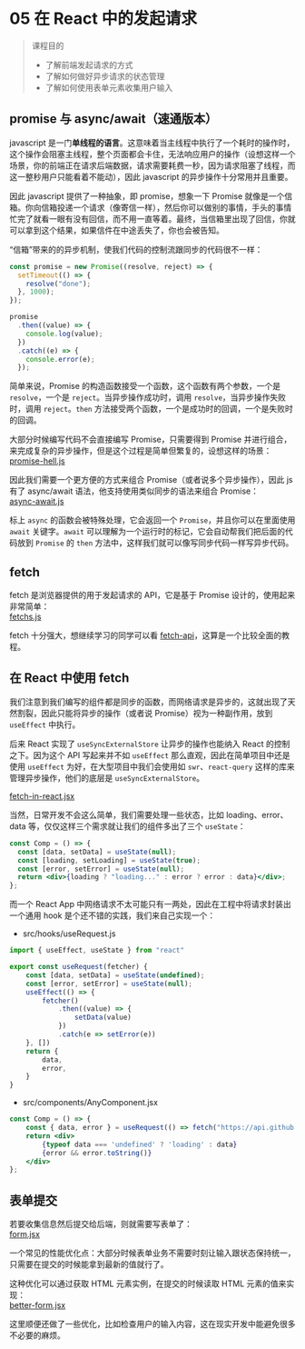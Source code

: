 # 05 在 React 中的发起请求

> 课程目的
>
> - 了解前端发起请求的方式
> - 了解如何做好异步请求的状态管理
> - 了解如何使用表单元素收集用户输入

## promise 与 async/await（速通版本）

javascript 是一门**单线程的语言**。这意味着当主线程中执行了一个耗时的操作时，这个操作会阻塞主线程，整个页面都会卡住，无法响应用户的操作（设想这样一个场景，你的前端正在请求后端数据，请求需要耗费一秒，因为请求阻塞了线程，而这一整秒用户只能看着不能动），因此 javascript 的异步操作十分常用并且重要。

因此 javascript 提供了一种抽象，即 promise，想象一下 Promise 就像是一个信箱。你向信箱投递一个请求（像寄信一样），然后你可以做别的事情，手头的事情忙完了就看一眼有没有回信，而不用一直等着。最终，当信箱里出现了回信，你就可以拿到这个结果，如果信件在中途丢失了，你也会被告知。

“信箱”带来的的异步机制，使我们代码的控制流跟同步的代码很不一样：

```js
const promise = new Promise((resolve, reject) => {
  setTimeout(() => {
    resolve("done");
  }, 1000);
});

promise
  .then((value) => {
    console.log(value);
  })
  .catch((e) => {
    console.error(e);
  });
```

简单来说，Promise 的构造函数接受一个函数，这个函数有两个参数，一个是 `resolve`，一个是 `reject`。当异步操作成功时，调用 `resolve`，当异步操作失败时，调用 `reject`。`then` 方法接受两个函数，一个是成功时的回调，一个是失败时的回调。

大部分时候编写代码不会直接编写 Promise，只需要得到 Promise 并进行组合，来完成复杂的异步操作，但是这个过程是简单但繁复的，设想这样的场景：   
[promise-hell.js](./promise-hell.js)

因此我们需要一个更方便的方式来组合 Promise（或者说多个异步操作），因此 js 有了 async/await 语法，他支持使用类似同步的语法来组合 Promise：   
[async-await.js](./async-await.js)

标上 `async` 的函数会被特殊处理，它会返回一个 `Promise`，并且你可以在里面使用 `await` 关键字。`await` 可以理解为一个运行时的标记，它会自动帮我们把后面的代码放到 `Promise` 的 `then` 方法中，这样我们就可以像写同步代码一样写异步代码。

## fetch

fetch 是浏览器提供的用于发起请求的 API，它是基于 Promise 设计的，使用起来非常简单：     
[fetchs.js](./fetchs.js)

fetch 十分强大，想继续学习的同学可以看 [fetch-api](https://www.bookstack.cn/read/ruanyifeng-fetch-api/fetch-api.md)，这算是一个比较全面的教程。

## 在 React 中使用 fetch

我们注意到我们编写的组件都是同步的函数，而网络请求是异步的，这就出现了天然割裂，因此只能将异步的操作（或者说 Promise）视为一种副作用，放到 `useEffect` 中执行。

后来 React 实现了 `useSyncExternalStore` 让异步的操作也能纳入 React 的控制之下。因为这个 API 写起来并不如 `useEffect` 那么直观，因此在简单项目中还是使用 `useEffect` 为好，在大型项目中我们会使用如 `swr`、`react-query` 这样的库来管理异步操作，他们的底层是 `useSyncExternalStore`。

[fetch-in-react.jsx](./fetch-in-react.jsx)

当然，日常开发不会这么简单，我们需要处理一些状态，比如 loading、error、data 等，仅仅这样三个需求就让我们的组件多出了三个 `useState`：

```jsx
const Comp = () => {
  const [data, setData] = useState(null);
  const [loading, setLoading] = useState(true);
  const [error, setError] = useState(null);
  return <div>{loading ? "loading..." : error ? error : data}</div>;
};
```

而一个 React App 中网络请求不太可能只有一两处，因此在工程中将请求封装出一个通用 hook 是个还不错的实践，我们来自己实现一个：

* src/hooks/useRequest.js
```jsx
import { useEffect, useState } from "react"

export const useRequest(fetcher) {
    const [data, setData] = useState(undefined);
    const [error, setError] = useState(null);
    useEffect(() => {
        fetcher()
            .then((value) => {
                setData(value)
            })
            .catch(e => setError(e))
    }, [])
    return {
        data,
        error,
    }
}
```
* src/components/AnyComponent.jsx
```jsx
const Comp = () => {
    const { data, error } = useRequest(() => fetch("https://api.github.com"));
    return <div>
        {typeof data === 'undefined' ? 'loading' : data}
        {error && error.toString()}
    </div>
};
```

## 表单提交

若要收集信息然后提交给后端，则就需要写表单了：  
[form.jsx](./form.jsx)

一个常见的性能优化点：大部分时候表单业务不需要时刻让输入跟状态保持统一，只需要在提交的时候能拿到最新的值就行了。

这种优化可以通过获取 HTML 元素实例，在提交的时候读取 HTML 元素的值来实现：  
[better-form.jsx](./better-form.jsx)

这里顺便还做了一些优化，比如检查用户的输入内容，这在现实开发中能避免很多不必要的麻烦。
